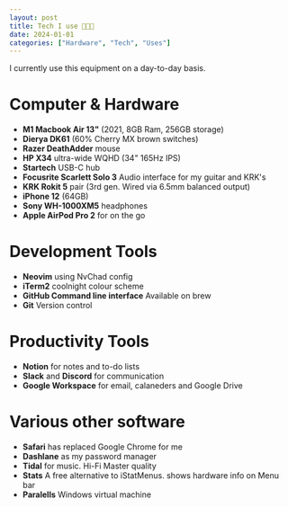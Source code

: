 ```yaml
---
layout: post
title: Tech I use 🧑🏽‍💻
date: 2024-01-01
categories: ["Hardware", "Tech", "Uses"]
---
```


I currently use this equipment on a day-to-day basis. 

# Computer & Hardware

- **M1 Macbook Air 13"** (2021, 8GB Ram, 256GB storage)
- **Dierya DK61** (60% Cherry MX brown switches)
- **Razer DeathAdder** mouse
- **HP X34** ultra-wide WQHD (34" 165Hz IPS)
- **Startech** USB-C hub
- **Focusrite Scarlett Solo 3** Audio interface for my guitar and KRK's
- **KRK Rokit 5** pair (3rd gen. Wired via 6.5mm balanced output)
- **iPhone 12** (64GB)
- **Sony WH-1000XM5** headphones
- **Apple AirPod Pro 2** for on the go


# Development Tools

- **Neovim** using NvChad config
- **iTerm2** coolnight colour scheme
- **GitHub Command line interface** Available on brew
- **Git** Version control


# Productivity Tools

- **Notion** for notes and to-do lists
- **Slack** and **Discord** for communication
- **Google Workspace** for email, calaneders and Google Drive

# Various other software

- **Safari** has replaced Google Chrome for me
- **Dashlane** as my password manager
- **Tidal** for music. Hi-Fi Master quality
- **Stats** A free alternative to iStatMenus. shows hardware info on Menu bar
- **Paralells** Windows virtual machine


